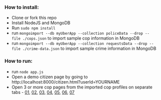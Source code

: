 ### How to install:

- Clone or fork this repo
- Install NodeJS and MongoDB
- Run `sudo npm install`
- run `mongoimport --db myUberApp --collection policeData --drop --file ./cops.json` to import sample cop information in MongoDB
- run `mongoimport --db myUberApp --collection requestsData --drop --file ./crime-data.json` to import sample crime information in MongoDB

### How to run: 

- run `node app.js`
- Open a demo citizen page by going to http://localhost:8000/citizen.html?userId=YOURNAME
- Open 3 or more cop pages from the imported cop profiles on separate tabs - [01](http://localhost:8000/cop.html?userId=01), [02](http://localhost:8000/cop.html?userId=02), [03](http://localhost:8000/cop.html?userId=03), [04](http://localhost:8000/cop.html?userId=04), [05](http://localhost:8000/cop.html?userId=05), [06](http://localhost:8000/cop.html?userId=06), [07](http://localhost:8000/cop.html?userId=07)